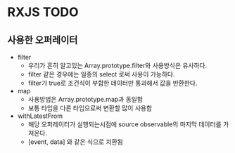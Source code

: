 # RXJS TODO

## 사용한 오퍼레이터
- filter
  - 우리가 흔히 알고있는 Array.prototype.filter와 사용방식은 유사하다.
  - filter 같은 경우에는 일종의 select 로써 사용이 가능하다.
  - filter가 true로 조건식이 부합한 데이터만 통과해서 값을 반환한다.
- map
  - 사용방법은 Array.prototype.map과 동일함
  - 보통 타입을 다른 타입으로써 변환할 많이 사용함
- withLatestFrom
  - 해당 오퍼레이터가 실행되는시점에 source observable의 마지막 데이터를 가져온다.
  - [event, data] 와 같은 식으로 치환됨

